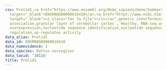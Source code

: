 ```yaml
---
csv: Prelid1,<a href="https://www.ensembl.org/Homo_sapiens/Gene/Summary?db=core;g=ENSRNOG00000016410"
  target="_blank">ENSRNOG00000016410</a>,<a href="https://www.ncbi.nlm.nih.gov/pubmed/30467350"
  target="_blank"><i class="fas fa-file"></i></a>",genetic interference,functional
  association,granular layer of cerebellar cortex , Healthy, RNA-seq assay, hsf-1
  overexpression,nucleotide sequence identification,nucleotide sequence identification,transcriptional
  regulation,up-regulates activity
data_alias: Prelid1
data_id: ENSRNOG00000016410
data_numevidence: 1
data_species: Rattus norvegicus
data_taxid: '10116'
title: Prelid1
---
```

